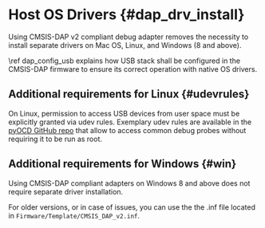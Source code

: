 # Host OS Drivers {#dap_drv_install}

Using CMSIS-DAP v2 compliant debug adapter removes the necessity to install separate drivers on Mac OS, Linux, and Windows (8 and above).

\ref dap_config_usb explains how USB stack shall be configured in the CMSIS-DAP firmware to ensure its correct operation with native OS drivers.

## Additional requirements for Linux {#udevrules}

On Linux, permission to access USB devices from user space must be explicitly granted via udev rules. Exemplary udev rules are available in the [pyOCD GitHub repo](https://github.com/pyocd/pyOCD/tree/main/udev) that allow to access common debug probes without requiring it to be run as root.

## Additional requirements for Windows {#win}

Using CMSIS-DAP compliant adapters on Windows 8 and above does not require separate driver installation. 

For older versions, or in case of issues, you can use the the .inf file located in `Firmware/Template/CMSIS_DAP_v2.inf`.
